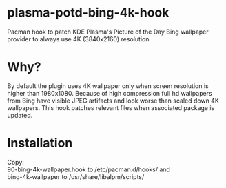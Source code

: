 # plasma-potd-bing-4k-hook

Pacman hook to patch KDE Plasma's Picture of the Day Bing wallpaper provider to always use 4K (3840x2160) resolution

# Why?

By default the plugin uses 4K wallpaper only when screen resolution is higher than 1980x1080. Because of high compression full hd wallpapers from Bing have visible JPEG artifacts and look worse than scaled down 4K wallpapers.
This hook patches relevant files when associated package is updated.

# Installation

Copy:  
90-bing-4k-wallpaper.hook to /etc/pacman.d/hooks/ and  
bing-4k-wallpaper to /usr/share/libalpm/scripts/
